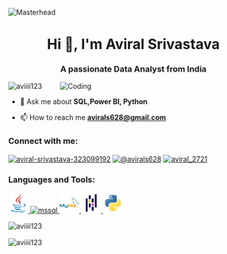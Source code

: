 ![Masterhead](https://github.com/aVIIII123/aVIIII1234/assets/86101255/9332f3ff-1dde-4827-9cba-58cf31f3a5d1)
<h1 align="center">Hi 👋, I'm Aviral Srivastava</h1>
<h3 align="center">A passionate Data Analyst from India</h3>
<img align="right" alt="Coding" width="400" src="https://media3.giphy.com/media/v1.Y2lkPTc5MGI3NjExNWdtNWdrNXl4MTBqcjJvZXR3czhwMWJ3cDR0OW5yMDI5OTI3aTBvciZlcD12MV9pbnRlcm5hbF9naWZfYnlfaWQmY3Q9Zw/3oKIPEqDGUULpEU0aQ/giphy.gif">

<p align="left"> <img src="https://komarev.com/ghpvc/?username=aviiii123&label=Profile%20views&color=0e75b6&style=flat" alt="aviiii123" /> </p>

- 💬 Ask me about **SQL,Power BI, Python**

- 📫 How to reach me **avirals628@gmail.com**

<h3 align="left">Connect with me:</h3>
<p align="left">
<a href="https://linkedin.com/in/aviral-srivastava-323099192" target="blank"><img align="center" src="https://raw.githubusercontent.com/rahuldkjain/github-profile-readme-generator/master/src/images/icons/Social/linked-in-alt.svg" alt="aviral-srivastava-323099192" height="30" width="40" /></a>
<a href="https://www.hackerrank.com/@avirals628" target="blank"><img align="center" src="https://raw.githubusercontent.com/rahuldkjain/github-profile-readme-generator/master/src/images/icons/Social/hackerrank.svg" alt="@avirals628" height="30" width="40" /></a>
<a href="https://www.leetcode.com/aviral_2721" target="blank"><img align="center" src="https://raw.githubusercontent.com/rahuldkjain/github-profile-readme-generator/master/src/images/icons/Social/leet-code.svg" alt="aviral_2721" height="30" width="40" /></a>
</p>

<h3 align="left">Languages and Tools:</h3>
<p align="left"> <a href="https://www.java.com" target="_blank" rel="noreferrer"> <img src="https://raw.githubusercontent.com/devicons/devicon/master/icons/java/java-original.svg" alt="java" width="40" height="40"/> </a> <a href="https://www.microsoft.com/en-us/sql-server" target="_blank" rel="noreferrer"> <img src="https://www.svgrepo.com/show/303229/microsoft-sql-server-logo.svg" alt="mssql" width="40" height="40"/> </a> <a href="https://www.mysql.com/" target="_blank" rel="noreferrer"> <img src="https://raw.githubusercontent.com/devicons/devicon/master/icons/mysql/mysql-original-wordmark.svg" alt="mysql" width="40" height="40"/> </a> <a href="https://pandas.pydata.org/" target="_blank" rel="noreferrer"> <img src="https://raw.githubusercontent.com/devicons/devicon/2ae2a900d2f041da66e950e4d48052658d850630/icons/pandas/pandas-original.svg" alt="pandas" width="40" height="40"/> </a> <a href="https://www.python.org" target="_blank" rel="noreferrer"> <img src="https://raw.githubusercontent.com/devicons/devicon/master/icons/python/python-original.svg" alt="python" width="40" height="40"/> </a> </p>

<p><img align="center" src="https://github-readme-stats.vercel.app/api/top-langs?username=aviiii123&show_icons=true&locale=en&layout=compact" alt="aviiii123" /></p>

<p><img align="center" src="https://github-readme-streak-stats.herokuapp.com/?user=aviiii123&" alt="aviiii123" /></p>
